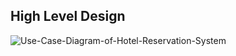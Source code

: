 ## High Level Design

![Use-Case-Diagram-of-Hotel-Reservation-System](https://user-images.githubusercontent.com/81917860/143002395-baa5959c-ac70-47b9-af12-e6eb3f1cb692.png)
